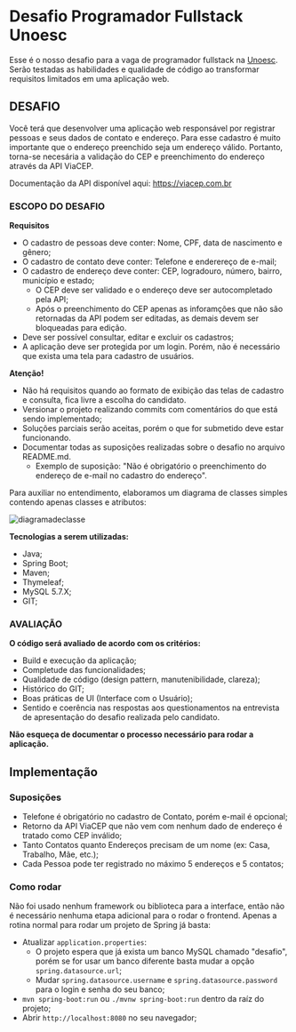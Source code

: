 # Desafio Programador Fullstack Unoesc

Esse é o nosso desafio para a vaga de programador fullstack na [Unoesc](https://www.unoesc.edu.br/). Serão testadas as habilidades e qualidade de código ao transformar requisitos limitados em uma aplicação web.

## DESAFIO

Você terá que desenvolver uma aplicação web responsável por registrar pessoas e seus dados de contato e endereço. Para esse cadastro é muito importante que o endereço preenchido seja um endereço válido. Portanto, torna-se necesária a validação do CEP e preenchimento do endereço através da API ViaCEP. 

Documentação da API disponível aqui: https://viacep.com.br

### ESCOPO DO DESAFIO

**Requisitos**
- O cadastro de pessoas deve conter: Nome, CPF, data de nascimento e gênero; 
- O cadastro de contato deve conter: Telefone e enderereço de e-mail;
- O cadastro de endereço deve conter: CEP, logradouro, número, bairro, município e estado;
  -  O CEP deve ser validado e o endereço deve ser autocompletado pela API;
  - Após o preenchimento do CEP apenas as inforamções que não são retornadas da API podem ser editadas, as demais devem ser bloqueadas para edição. 
- Deve ser possível consultar, editar e excluir os cadastros;
- A aplicação deve ser protegida por um login. Porém, não é necessário que exista uma tela para cadastro de usuários.

**Atenção!**
- Não há requisitos quando ao formato de exibição das telas de cadastro e consulta, fica livre a escolha do candidato.
- Versionar o projeto realizando commits com comentários do que está sendo implementado;
- Soluções parciais serão aceitas, porém o que for submetido deve estar funcionando.
- Documentar todas as suposições realizadas sobre o desafio no arquivo README.md.
  - Exemplo de suposição: "Não é obrigatório o preenchimento do endereço de e-mail no cadastro do endereço". 

Para auxiliar no entendimento, elaboramos um diagrama de classes simples contendo apenas classes e atributos: 

![diagramadeclasse](https://user-images.githubusercontent.com/4011040/197817709-3e4cfb77-e863-4096-a610-8290f71b8aef.png)

**Tecnologias a serem utilizadas:**
- Java;
- Spring Boot;
- Maven;
- Thymeleaf;
- MySQL 5.7.X;
- GIT;

### AVALIAÇÃO

**O código será avaliado de acordo com os critérios:**
- Build e execução da aplicação;
- Completude das funcionalidades;
- Qualidade de código (design pattern, manutenibilidade, clareza); 
- Histórico do GIT; 
- Boas práticas de UI (Interface com o Usuário);
- Sentido e coerência nas respostas aos questionamentos na entrevista de apresentação do desafio realizada pelo candidato.

**Não esqueça de documentar o processo necessário para rodar a aplicação.**

## Implementação

### Suposições
- Telefone é obrigatório no cadastro de Contato, porém e-mail é opcional;
- Retorno da API ViaCEP que não vem com nenhum dado de endereço é tratado como CEP inválido;
- Tanto Contatos quanto Endereços precisam de um nome (ex: Casa, Trabalho, Mãe, etc.);
- Cada Pessoa pode ter registrado no máximo 5 endereços e 5 contatos;

### Como rodar

Não foi usado nenhum framework ou biblioteca para a interface, 
então não é necessário nenhuma etapa adicional para o rodar o frontend. Apenas a rotina normal para rodar um projeto de Spring já basta:
- Atualizar `application.properties`:
  - O projeto espera que já exista um banco MySQL chamado "desafio", porém se for usar um banco diferente basta mudar a opção `spring.datasource.url`;
  - Mudar `spring.datasource.username` e `spring.datasource.password` para o login e senha do seu banco;
- `mvn spring-boot:run` ou `./mvnw spring-boot:run` dentro da raíz do projeto;
- Abrir `http://localhost:8080` no seu navegador;
